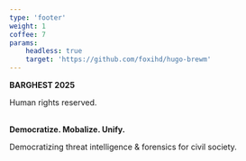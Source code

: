 ```yaml
---
type: 'footer'
weight: 1
coffee: 7
params:
    headless: true
    target: 'https://github.com/foxihd/hugo-brewm'
---
```


<strong class="section-title">BARGHEST<i class="icon copyleft"></i> 2025</strong>

Human rights reserved.

<br>
<strong class="section-title">Democratize. Mobalize. Unify.</strong>

Democratizing threat intelligence & forensics for civil society.
